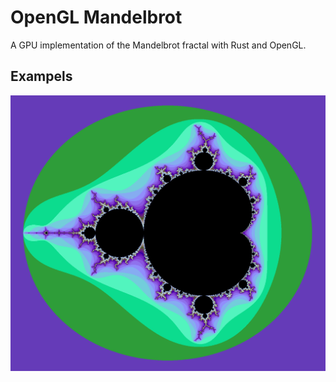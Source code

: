 # OpenGL Mandelbrot
A GPU implementation of the Mandelbrot fractal with Rust and OpenGL.

## Exampels
![example0](./example_images/mandelbrot0.png "example0")